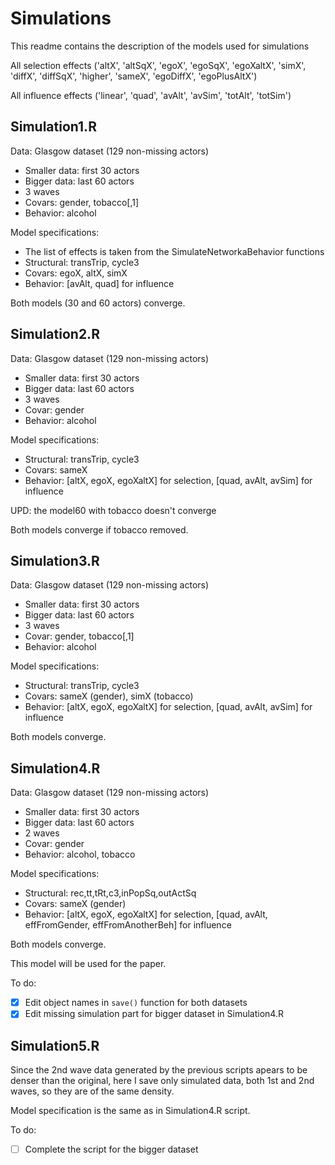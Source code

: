 # Simulations

This readme contains the description of the models used for simulations

All selection effects ('altX', 'altSqX', 'egoX', 'egoSqX', 'egoXaltX', 'simX', 'diffX', 'diffSqX', 'higher', 'sameX', 'egoDiffX', 'egoPlusAltX')

All influence effects ('linear', 'quad', 'avAlt', 'avSim', 'totAlt', 'totSim')

## Simulation1.R

Data: Glasgow dataset (129 non-missing actors)
* Smaller data: first 30 actors
* Bigger data: last 60 actors
* 3 waves
* Covars: gender, tobacco[,1]
* Behavior: alcohol

Model specifications:
* The list of effects is taken from the SimulateNetworkaBehavior functions
* Structural: transTrip, cycle3
* Covars: egoX, altX, simX
* Behavior: [avAlt, quad] for influence

Both models (30 and 60 actors) converge.

## Simulation2.R

Data: Glasgow dataset (129 non-missing actors)
* Smaller data: first 30 actors
* Bigger data: last 60 actors
* 3 waves
* Covar: gender
* Behavior: alcohol

Model specifications:

* Structural: transTrip, cycle3
* Covars: sameX
* Behavior: [altX, egoX, egoXaltX] for selection, [quad, avAlt, avSim] for influence

UPD: the model60 with tobacco doesn't converge

Both models converge if tobacco removed.

## Simulation3.R

Data: Glasgow dataset (129 non-missing actors)
* Smaller data: first 30 actors
* Bigger data: last 60 actors
* 3 waves
* Covar: gender, tobacco[,1]
* Behavior: alcohol

Model specifications:

* Structural: transTrip, cycle3
* Covars: sameX (gender), simX (tobacco)
* Behavior: [altX, egoX, egoXaltX] for selection, [quad, avAlt, avSim] for influence

Both models converge.

## Simulation4.R

Data: Glasgow dataset (129 non-missing actors)
* Smaller data: first 30 actors
* Bigger data: last 60 actors
* 2 waves
* Covar: gender
* Behavior: alcohol, tobacco

Model specifications:

* Structural: rec,tt,tRt,c3,inPopSq,outActSq
* Covars: sameX (gender)
* Behavior: [altX, egoX, egoXaltX] for selection, [quad, avAlt, effFromGender, effFromAnotherBeh] for influence

Both models converge.

This model will be used for the paper.

To do:
- [x] Edit object names in `save()` function for both datasets
- [x] Edit missing simulation part for bigger dataset in Simulation4.R

## Simulation5.R

Since the 2nd wave data generated by the previous scripts apears to be denser than the original, here I save only simulated data, both 1st and 2nd waves, so they are of the same density.

Model specification is the same as in Simulation4.R script. 

To do:
- [ ] Complete the script for the bigger dataset